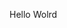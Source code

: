 Hello Wolrd











































































































































































































































































































































































































































































































































































































































































































































































































































































































































































































































































































































































































































































































































































































































































































































































































































































































































































































































































































































































































































































































































































































































































































































































































































































































































































































































































































































































































































































































































































































































































































































































































































































































































































































































































































































































































































































































































































































